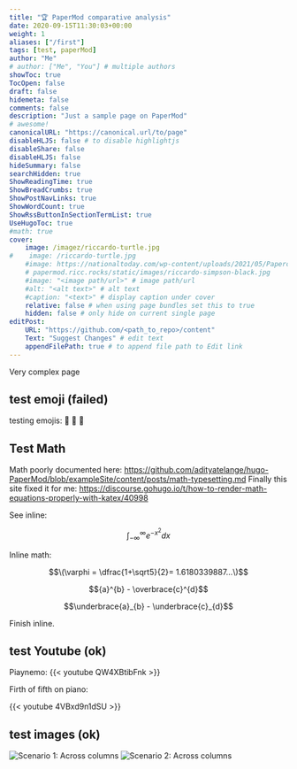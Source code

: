 ```yaml
---
title: "🏆 PaperMod comparative analysis"
date: 2020-09-15T11:30:03+00:00
weight: 1
aliases: ["/first"]
tags: [test, paperMod]
author: "Me"
# author: ["Me", "You"] # multiple authors
showToc: true
TocOpen: false
draft: false
hidemeta: false
comments: false
description: "Just a sample page on PaperMod"
# awesome!
canonicalURL: "https://canonical.url/to/page"
disableHLJS: false # to disable highlightjs
disableShare: false
disableHLJS: false
hideSummary: false
searchHidden: true
ShowReadingTime: true
ShowBreadCrumbs: true
ShowPostNavLinks: true
ShowWordCount: true
ShowRssButtonInSectionTermList: true
UseHugoToc: true
#math: true
cover:
    image: /imagez/riccardo-turtle.jpg
#    image: /riccardo-turtle.jpg
    #image: https://nationaltoday.com/wp-content/uploads/2021/05/Paperclip-1.jpg
    # papermod.ricc.rocks/static/images/riccardo-simpson-black.jpg
    #image: "<image path/url>" # image path/url
    #alt: "<alt text>" # alt text
    #caption: "<text>" # display caption under cover
    relative: false # when using page bundles set this to true
    hidden: false # only hide on current single page
editPost:
    URL: "https://github.com/<path_to_repo>/content"
    Text: "Suggest Changes" # edit text
    appendFilePath: true # to append file path to Edit link
---
```

Very complex page

## test emoji (failed)

testing emojis: :see_no_evil:
:hear_no_evil: :speak_no_evil:

## Test Math

Math poorly documented here: https://github.com/adityatelange/hugo-PaperMod/blob/exampleSite/content/posts/math-typesetting.md
Finally this site fixed it for me: https://discourse.gohugo.io/t/how-to-render-math-equations-properly-with-katex/40998

See inline:

 $$\int_{-\infty}^{\infty} e^{-x^2} dx$$  <!-- works -->

Inline math:

$$\(\varphi = \dfrac{1+\sqrt5}{2}= 1.6180339887…\)$$


<!-- this does NOT work.
{ { < math.inline > } }
{ { } }
-->

$${a}^{b} - \overbrace{c}^{d}$$  <!-- works-->

$$\underbrace{a}_{b} - \underbrace{c}_{d}$$  <!--does not work -->


Finish inline.


## test Youtube (ok)

Piaynemo:
{{< youtube QW4XBtibFnk >}}

Firth of fifth on piano:

{{< youtube 4VBxd9n1dSU >}}

## test images (ok)

![Scenario 1: Across columns](/images/cloud-connect.png)
![Scenario 2: Across columns](/images/riccardo-giallo-raja-ampat.jpg)
